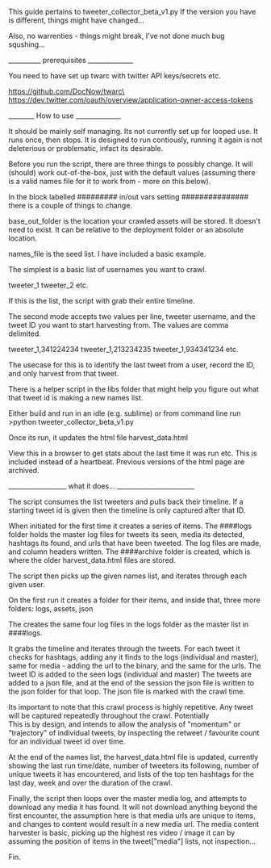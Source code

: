 This guide pertains to tweeter_collector_beta_v1.py
If the version you have is different, things might have changed...

Also, no warrenties - things might break, I've not done much bug squshing...

__________ prerequisites ______________

You need to have set up twarc with twitter API keys/secrets etc.

https://github.com/DocNow/twarc\
https://dev.twitter.com/oauth/overview/application-owner-access-tokens
 
________ How to use ______________

It should be mainly self managing. Its not currently set up for looped use. 
It runs once, then stops. It is designed to run contiously, running it again 
is not deleterious or problematic, infact its desirable. 

Before you run the script, there are three things to possibly change.
It will (should) work out-of-the-box, just with the default values 
(assuming there is a valid names file for it to work from - more on this below). 
 
In the block labelled ######### in/out vars setting ############### 
there is a couple of things to change. 

base_out_folder is the location your crawled assets will be stored. 
It doesn't need to exist. It can be relative to the deployment folder or an absolute location.  

names_file is the seed list. I have included a basic example. 

The simplest is a basic list of usernames you want to crawl. 

tweeter_1
tweeter_2
etc. 

If this is the list, the script with grab their entire timeline. 

The second mode accepts two values per line, tweeter username, 
and the tweet ID you want to start harvesting from. The values are comma delimited.

tweeter_1,341224234
tweeter_1,213234235
tweeter_1,934341234
etc. 

The usecase for this is to identify the last tweet from a user, record the ID, 
and only harvest from that tweet. 

There is a helper script in the libs folder that might help you figure out 
what that tweet id is making a new names list.  

Either build and run in an idle (e.g. sublime) 
or from command line run >python tweeter_collector_beta_v1.py

Once its run, it updates the html file harvest_data.html

View this in a browser to get stats about the last time it was run etc. 
This is included instead of a heartbeat. Previous versions of the 
html page are archived. 

__________________ what it does... ________________________

The script consumes the list tweeters and pulls back their timeline. 
If a starting tweet id is given then the timeline is only captured after that ID. 

When initiated for the first time it creates a series of items.  The ####logs folder 
holds the master log files for tweets its seen, media its detected, hashtags its found, 
and urls that have been tweeted. The log files are made, and column headers written. 
The ####archive folder is created, which is where the older harvest_data.html 
files are stored. 

The script then picks up the given names list, and iterates through each given user. 

On the first run it creates a folder for their items, and inside that, 
three more folders: logs, assets, json

The creates the same four log files in the logs folder as the master list in ####logs.

It grabs the timeline and iterates through the tweets. For each tweet it checks for hashtags, 
adding any it finds to the logs (individual and master), same for media - 
adding the url to the binary, and the same for the urls. 
The tweet ID is added to the  seen logs (individual and master)
The tweets are added to a json file, and at the end of the session the json 
file is written to the json folder for that loop. 
The json file is marked with the crawl time. 

Its important to note that this crawl process is highly repetitive. 
Any tweet will be captured repeatedly throughout the crawl. Potentially  
This is by design, and intends to allow the analysis of "momentum" or "trajectory" 
of individual tweets, by inspecting the retweet / favourite count for an individual 
tweet id over time.  

At the end of the names list, the harvest_data.html file is updated, currently showing 
the last run time/date, number of tweeters its following, number of 
unique tweets it has encountered, and lists of the top ten hashtags for the last day, 
week and over the duration of the crawl. 

Finally, the script then loops over the master media log, and attempts to download 
any media it has found. It will not download anything beyond the first encounter, 
the assumption here is that media urls are unique to items, and changes to content 
would result in a new media url. The media content harvester is basic, picking up the 
highest res video / image it can by assuming the position of items in the tweet["media"] 
lists, not inspection... 

Fin. 
